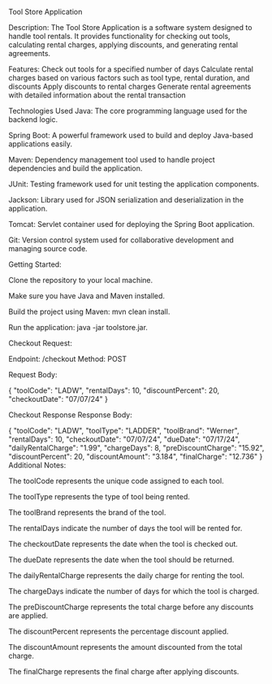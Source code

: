 Tool Store Application

Description:
The Tool Store Application is a software system designed to handle tool rentals. It provides functionality for checking out tools, calculating rental charges, applying discounts, and generating rental agreements.

Features:
Check out tools for a specified number of days Calculate rental charges based on various factors such as tool type, rental duration, and discounts Apply discounts to rental charges Generate rental agreements with detailed information about the rental transaction

 Technologies Used
Java: The core programming language used for the backend logic.

Spring Boot: A powerful framework used to build and deploy Java-based applications easily.

Maven: Dependency management tool used to handle project dependencies and build the application.

JUnit: Testing framework used for unit testing the application components.

Jackson: Library used for JSON serialization and deserialization in the application.

Tomcat: Servlet container used for deploying the Spring Boot application.

Git: Version control system used for collaborative development and managing source code.

Getting Started:

Clone the repository to your local machine.

Make sure you have Java and Maven installed.

Build the project using Maven: mvn clean install.

Run the application: java -jar toolstore.jar.

Checkout Request:

Endpoint: /checkout
Method: POST

Request Body:

{
 "toolCode": "LADW",
 "rentalDays": 10,
 "discountPercent": 20,
 "checkoutDate": "07/07/24"
 }

 Checkout Response
 Response Body:

   {
    "toolCode": "LADW",
    "toolType": "LADDER",
    "toolBrand": "Werner",
    "rentalDays": 10,
    "checkoutDate": "07/07/24",
    "dueDate": "07/17/24",
    "dailyRentalCharge": "1.99",
    "chargeDays": 8,
    "preDiscountCharge": "15.92",
    "discountPercent": 20,
    "discountAmount": "3.184",
    "finalCharge": "12.736"
  }
Additional Notes:

The toolCode represents the unique code assigned to each tool.

The toolType represents the type of tool being rented.

The toolBrand represents the brand of the tool.

The rentalDays indicate the number of days the tool will be rented for.

The checkoutDate represents the date when the tool is checked out.

The dueDate represents the date when the tool should be returned.

The dailyRentalCharge represents the daily charge for renting the tool.

The chargeDays indicate the number of days for which the tool is charged.

The preDiscountCharge represents the total charge before any discounts are applied.

The discountPercent represents the percentage discount applied.

The discountAmount represents the amount discounted from the total charge.

The finalCharge represents the final charge after applying discounts.
